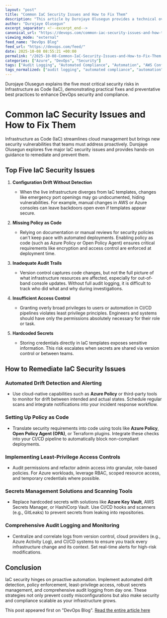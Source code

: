 ```yaml
---
layout: "post"
title: "Common IaC Security Issues and How to Fix Them"
description: "This article by Durojaye Olusegun provides a technical overview of the top security vulnerabilities in Infrastructure as Code (IaC) processes and presents practical remediation strategies. It covers configuration drift, missing policy enforcement, lack of audit trails, insufficient access control, and hardcoded secrets, offering actionable fixes such as automated drift detection, policy as code, least-privilege access, secrets management, and comprehensive monitoring. The content is relevant for teams working with cloud infrastructure using IaC tools, especially those integrating Microsoft Azure and Azure Policy for governance and security."
author: "Durojaye Olusegun"
excerpt_separator: <!--excerpt_end-->
canonical_url: "https://devops.com/common-iac-security-issues-and-how-to-fix-them/"
viewing_mode: "external"
feed_name: "DevOps Blog"
feed_url: "https://devops.com/feed/"
date: 2025-10-08 08:55:21 +00:00
permalink: "/2025-10-08-Common-IaC-Security-Issues-and-How-to-Fix-Them.html"
categories: ["Azure", "DevOps", "Security"]
tags: ["Audit Logging", "Automated Compliance", "Automation", "AWS Config", "Azure", "Azure Key Vault", "Azure Policy", "Business Of DevOps", "CI/CD Pipeline", "CI/CD Pipeline Security", "Cloud Infrastructure", "Cloud Misconfiguration", "Cloud Security Incidents", "CloudFormation", "Compliance", "Configuration Drift", "Contributed Content", "DevOps", "Devsecops", "Drift Detection", "Hardcoded Secrets", "IaC", "IaC Automation", "IaC Best Practices", "IaC Governance", "IaC Security", "IaC Vulnerabilities", "Least Privilege Access", "OPA", "Policy as Code", "Posts", "RBAC", "Secrets Management", "Security", "SOC 2", "Social Facebook", "Social LinkedIn", "Social X", "Terraform"]
tags_normalized: ["audit logging", "automated compliance", "automation", "aws config", "azure", "azure key vault", "azure policy", "business of devops", "cislashcd pipeline", "cislashcd pipeline security", "cloud infrastructure", "cloud misconfiguration", "cloud security incidents", "cloudformation", "compliance", "configuration drift", "contributed content", "devops", "devsecops", "drift detection", "hardcoded secrets", "iac", "iac automation", "iac best practices", "iac governance", "iac security", "iac vulnerabilities", "least privilege access", "opa", "policy as code", "posts", "rbac", "secrets management", "security", "soc 2", "social facebook", "social linkedin", "social x", "terraform"]
---
```


Durojaye Olusegun explains the five most critical security risks in Infrastructure as Code (IaC), demonstrating practical fixes and preventative best practices to enhance DevOps security and compliance.<!--excerpt_end-->

# Common IaC Security Issues and How to Fix Them

Infrastructure as Code (IaC) streamlines cloud management but brings new security vulnerabilities that teams must address proactively. Durojaye Olusegun explores five major IaC security issues and provides hands-on guidance to remediate and prevent them.

## Top Five IaC Security Issues

1. **Configuration Drift Without Detection**
   - When the live infrastructure diverges from IaC templates, changes like emergency port openings may go undocumented, hiding vulnerabilities. For example, manual changes in AWS or Azure consoles can leave backdoors open even if templates appear secure.

2. **Missing Policy as Code**
   - Relying on documentation or manual reviews for security policies can't keep pace with automated deployments. Enabling policy as code (such as Azure Policy or Open Policy Agent) ensures critical requirements like encryption and access control are enforced at deployment time.

3. **Inadequate Audit Trails**
   - Version control captures code changes, but not the full picture of what infrastructure resources are affected, especially for out-of-band console updates. Without full audit logging, it is difficult to track who did what and why during investigations.

4. **Insufficient Access Control**
   - Granting overly broad privileges to users or automation in CI/CD pipelines violates least privilege principles. Engineers and systems should have only the permissions absolutely necessary for their role or task.

5. **Hardcoded Secrets**
   - Storing credentials directly in IaC templates exposes sensitive information. This risk escalates when secrets are shared via version control or between teams.

## How to Remediate IaC Security Issues

### Automated Drift Detection and Alerting

- Use cloud-native capabilities such as **Azure Policy** or third-party tools to monitor for drift between intended and actual states. Schedule regular scans and integrate notifications into your incident response workflow.

### Setting Up Policy as Code

- Translate security requirements into code using tools like **Azure Policy**, **Open Policy Agent (OPA)**, or Terraform plugins. Integrate these checks into your CI/CD pipeline to automatically block non-compliant deployments.

### Implementing Least-Privilege Access Controls

- Audit permissions and refactor admin access into granular, role-based policies. For Azure workloads, leverage RBAC, scoped resource access, and temporary credentials where possible.

### Secrets Management Solutions and Scanning Tools

- Replace hardcoded secrets with solutions like **Azure Key Vault**, AWS Secrets Manager, or HashiCorp Vault. Use CI/CD hooks and scanners (e.g., GitLeaks) to prevent secrets from leaking into repositories.

### Comprehensive Audit Logging and Monitoring

- Centralize and correlate logs from version control, cloud providers (e.g., Azure Activity Log), and CI/CD systems to ensure you track every infrastructure change and its context. Set real-time alerts for high-risk modifications.

## Conclusion

IaC security hinges on proactive automation. Implement automated drift detection, policy enforcement, least-privilege access, robust secrets management, and comprehensive audit logging from day one. These strategies not only prevent costly misconfigurations but also make security and compliance scalable as your infrastructure grows.

This post appeared first on "DevOps Blog". [Read the entire article here](https://devops.com/common-iac-security-issues-and-how-to-fix-them/)
